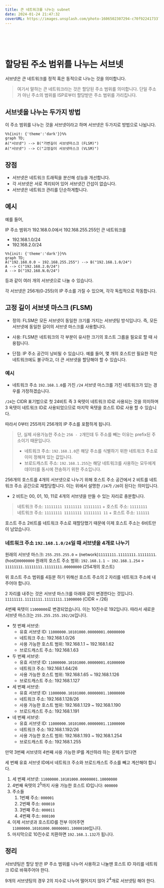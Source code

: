 ```yaml
---
title: 큰 네트워크를 나누는 subnet 
date: 2024-01-24 21:47:32
coverURL: https://images.unsplash.com/photo-1606502307294-c70f92241733?q=80&w=2940&auto=format&fit=crop&ixlib=rb-4.0.3&ixid=M3wxMjA3fDB8MHxwaG90by1wYWdlfHx8fGVufDB8fHx8fA%3D%3D
---
```

<br />
<br />
<br />

# 할당된 주소 범위를 나누는 서브넷

서브넷은 큰 네트워크를 정적 혹은 동적으로 나누는 것을 의미합니다.

> 여기서 말하는 큰 네트워크라는 것은 할당된 주소 범위를 의미합니다.
단일 주소가 아닌 주소의 범위를 ISP로부터 할당받은 주소 범위를 가리킵니다.

## 서브넷을 나누는 두가지 방법
이 주소 범위를 나누는 것을 서브넷이라고 하며 서브넷은 두가지로 방법으로 나뉩니다.


```mermaid
%%{init: {'theme':'dark'}}%%
graph TD;
A("서브넷") --> B("가변길이 서브넷마스크 (FLSM)")
A("서브넷") --> C("고정길이 서브넷마스크 (VLSM)")
```

## 장점

- 서브넷은 네트워크 트래픽을 분산해 성능을 개선합니다.
- 각 서브넷은 서로 격리되어 있어 서브넷간 간섭이 없습니다.
- 서브넷은 네트워크 관리를 단순하게합니다.

## 예시
예를 들어, 

IP 주소 범위가 192.168.0.0에서 192.168.255.255인 큰 네트워크를 
- 192.168.1.0/24
- 192.168.2.0/24 
```mermaid
%%{init: {'theme':'dark'}}%%
graph TD;
A("192.168.0.0 ~ 192.168.255.255") --> B("192.168.1.0/24")
A --> C("192.168.2.0/24")
A --> D("192.168.N.0/24")
```
  
등과 같이 여러 개의 서브넷으로 나눌 수 있습니다.

각 서브넷은 256개(0-255)의 IP 주소를 가질 수 있으며, 각각 독립적으로 작동합니다.

## 고정 길이 서브넷 마스크 (FLSM)

- 정의: FLSM은 모든 서브넷이 동일한 크기를 가지는 서브넷팅 방식입니다. 즉, 모든 서브넷에 동일한 길이의 서브넷 마스크를 사용합니다.

- 사용: FLSM은 네트워크의 각 부분이 유사한 크기의 호스트 그룹을 필요로 할 때 사용됩니다.

- 단점: IP 주소 공간이 낭비될 수 있습니다. 예를 들어, 몇 개의 호스트만 필요한 작은 네트워크에도 불구하고, 더 큰 서브넷을 할당해야 할 수 있습니다.

### 예시

- 네트워크 주소 `192.168.1.0`를 가진 `/24` 서브넷 마스크를 가진 네트워크가 있는 경우를 가정하겠습니다.

`/24`는 CIDR 표기법으로 첫 24비트 즉 3 옥텟이 네트워크 ID로 사용되는 것을 의미하며
3 옥텟이 네트워크 ID로 사용되었으므로 마지막 옥텟을 호스트 ID로 사용 할 수 있습니다.

따라서 0부터 255까지 256개의 IP 주소를 포함하게 됩니다.

> 단, 실제 사용가능한 주소는 `256 - 2`개인데 두 주소를 빼는 이유는 prefix된 주소이기 때문입니다.
> - 네트워크 주소: `192.168.1.0`은 해당 주소를 식별하기 위한 네트워크 주소로 이미 정해져 있는 값입니다.
> - 브로드캐스트 주소: `192.168.1.255`는 해당 네트워크를 사용하는 모두에게 데이터를 동시에 전송하기 위한 주소입니다.

256개의 호스트를 4개의 서브넷으로 나누기 위해 호스트 주소 공간에서 2 비트를 네트워크 주소 공간으로 재할당합니다.
이는 위에서 설명한 `/24`가 `/26`이 된다는 의미입니다.
- 2 비트는 00, 01, 10, 11로 4개의 서브넷을 만들 수 있는 자리로 충분합니다.

> 네트워크 주소: `11111111 11111111 11111111` + 호스트 주소: `11111111`<br>
> 네트워크 주소: `11111111 11111111 11111111 11` + 호스트 주소: `111111`

호스트 주소 2비트를 네트워크 주소로 재할당했기 때문에 이제 호스트 주소는 6비트만이 남았습니다.

### 네트워크 주소 `192.168.1.0/24`일 때 서브넷을 4개로 나누기

원래의 서브넷 마스크: `255.255.255.0` = (network)`11111111.11111111.11111111`.(host)`00000000`
원래의 호스트 주소 범위: `192.168.1.1 ~ 192.168.1.254` = `11111111.11111111.11111111.00000000` (254개의 호스트)


위 호스트 주소 범위를 4등분 하기 위해선 호스트 주소의 2 자리를 네트워크 주소에 내주어야 합니다.

2 자리를 내주는 것은 서브넷 마스크를 아래와 같이 변경한다는 것입니다.
`11111111.11111111.11111111.11000000` (CIDR = /26)

4번째 옥텟이 `11000000`로 변경되었습니다. 이는 10진수로 192입니다.
따라서 새로운 서브넷 마스크는 `255.255.255.192/26`입니다.

- 첫 번째 서브넷:
    - 유효 서브넷 ID: `11000000.10101000.00000001.00000000`
    - 네트워크 주소: 192.168.1.0/26
    - 사용 가능한 호스트 범위: 192.168.1.1 ~ 192.168.1.62
    - 브로드캐스트 주소: 192.168.1.63
- 두 번째 서브넷:
    - 유효 서브넷 ID: `11000000.10101000.00000001.01000000`
    - 네트워크 주소: 192.168.1.64/26
    - 사용 가능한 호스트 범위: 192.168.1.65 ~ 192.168.1.126
    - 브로드캐스트 주소: 192.168.1.127
- 세 번째 서브넷:
    - 유효 서브넷 ID: `11000000.10101000.00000001.10000000`
    - 네트워크 주소: 192.168.1.128/26
    - 사용 가능한 호스트 범위: 192.168.1.129 ~ 192.168.1.190
    - 브로드캐스트 주소: 192.168.1.191
- 네 번째 서브넷:
    - 유효 서브넷 ID: `11000000.10101000.00000001.11000000`
    - 네트워크 주소: 192.168.1.192/26
    - 사용 가능한 호스트 범위: 192.168.1.193 ~ 192.168.1.254
    - 브로드캐스트 주소: 192.168.1.255

 만약 3번째 서브넷의 4번째 사용 가능한 IP를 계산하라 하는 문제가 있다면

 세 번째 유효 서브넷 ID에서 네트워크 주소와 브로드캐스트 주소를 빼고 계산해야 합니다.
 1. 세 번째 서브넷: `11000000.10101000.00000001.10000000`
 2. 4번째 옥텟의 $2^5$까지 사용 가능한 호스트 ID입니다: `000000`
 3. 주소들
    1. 1번째 주소: `000001`
    2. 2번째 주소: `000010`
    2. 3번째 주소: `000011`
    2. 4번째 주소: `000100`
 4. 이제 서브넷과 호스트ID를 전부 이어주면 `11000000.10101000.00000001.10000100`입니다.
 5. 마지막으로 10진수로 치환하면 `192.168.1.132`가 됩니다.


## 정리

서브넷팅은 할당 받은 IP 주소 범위를 나누어 사용하고
나눌땐 호스트 ID 자리를 네트워크 ID로 바꿔주어야 한다.

9개의 서브넷팅의 경우 2의 지수로 나누어 떨어지지 않아 $2^4$개로 서브넷팅 해야 한다.